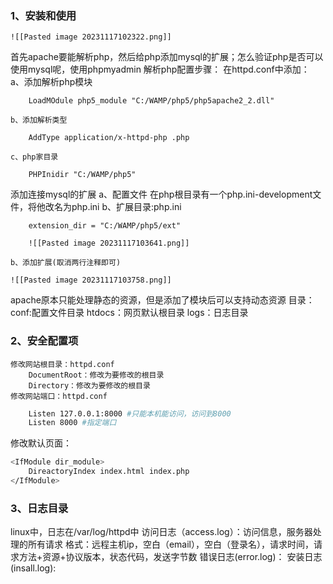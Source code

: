 ### 1、安装和使用
	![[Pasted image 20231117102322.png]]
首先apache要能解析php，然后给php添加mysql的扩展；怎么验证php是否可以使用mysql呢，使用phpmyadmin
解析php配置步骤：
	在httpd.conf中添加：
	a、添加解析php模块
```
	LoadMOdule php5_module "C:/WAMP/php5/php5apache2_2.dll"	
```
		
	b、添加解析类型
```
	AddType application/x-httpd-php .php
```
	c、php家目录
```
	PHPInidir "C:/WAMP/php5"
```
	

	
添加连接mysql的扩展
	a、配置文件
	在php根目录有一个php.ini-development文件，将他改名为php.ini
	b、扩展目录:php.ini
```
	extension_dir = "C:/WAMP/php5/ext"
```
		![[Pasted image 20231117103641.png]]
	
	b、添加扩展(取消两行注释即可)
	
	![[Pasted image 20231117103758.png]]
apache原本只能处理静态的资源，但是添加了模块后可以支持动态资源
目录：
	conf:配置文件目录
	htdocs：网页默认根目录
	logs：日志目录
### 2、安全配置项
	修改网站根目录：httpd.conf
		DocumentRoot：修改为要修改的根目录
		Directory：修改为要修改的根目录
	修改网站端口：httpd.conf
```bash
	Listen 127.0.0.1:8000 #只能本机能访问，访问到8000
	Listen 8000 #指定端口
```
修改默认页面：
```bash
<IfModule dir_module>
	DireactoryIndex index.html index.php
</IfModule>
```
### 3、日志目录
linux中，日志在/var/log/httpd中
	访问日志（access.log）：访问信息，服务器处理的所有请求
		格式：远程主机ip，空白（email），空白（登录名），请求时间，请求方法+资源+协议版本，状态代码，发送字节数
	错误日志(error.log)：
	安装日志(insall.log):
	